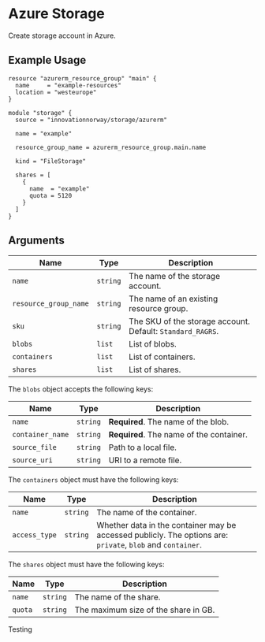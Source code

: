 # Azure Storage

Create storage account in Azure.

## Example Usage

```hcl
resource "azurerm_resource_group" "main" {
  name     = "example-resources"
  location = "westeurope"
}

module "storage" {
  source = "innovationnorway/storage/azurerm"

  name = "example"

  resource_group_name = azurerm_resource_group.main.name

  kind = "FileStorage"

  shares = [
    {
      name  = "example"
      quota = 5120
    }
  ]
}
```

## Arguments

| Name | Type | Description |
| --- | --- | --- |
| `name` | `string` | The name of the storage account. |
| `resource_group_name` | `string` | The name of an existing resource group. |
| `sku` | `string` | The SKU of the storage account. Default: `Standard_RAGRS`. |
| `blobs` | `list` | List of blobs. |
| `containers` | `list` | List of containers. |
| `shares` | `list` | List of shares. |

The `blobs` object accepts the following keys:

| Name | Type | Description |
| --- | --- | --- |
| `name` | `string` | **Required**. The name of the blob. |
| `container_name` | `string` | **Required**. The name of the container. |
| `source_file` | `string` | Path to a local file. |
| `source_uri` | `string` | URI to a remote file. |

The `containers` object must have the following keys:

| Name | Type | Description |
| --- | --- | --- |
| `name` | `string` | The name of the container. |
| `access_type` | `string` | Whether data in the container may be accessed publicly. The options are: `private`, `blob` and `container`. |

The `shares` object must have the following keys:

| Name | Type | Description |
| --- | --- | --- |
| `name` | `string` | The name of the share. |
| `quota` | `string` | The maximum size of the share in GB. |
Testing 
